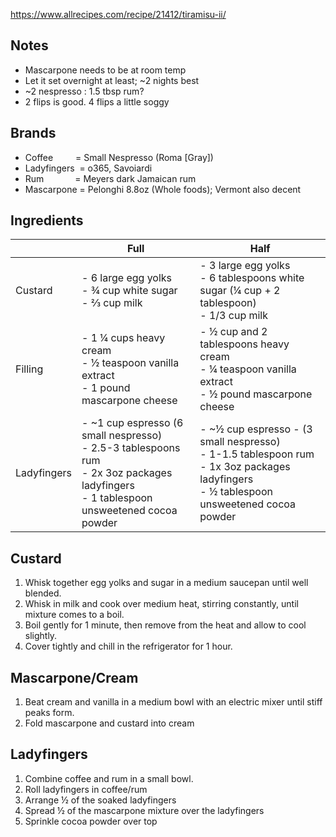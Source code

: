 https://www.allrecipes.com/recipe/21412/tiramisu-ii/ 
 

## Notes
- Mascarpone needs to be at room temp 
- Let it set overnight at least; ~2 nights best 
- ~2 nespresso : 1.5 tbsp rum? 
- 2 flips is good.  4 flips a little soggy 

## Brands
- Coffee &ensp;&ensp;&ensp;&ensp; = Small Nespresso (Roma [Gray])
- Ladyfingers &nbsp;= o365, Savoiardi
- Rum &ensp;&ensp;&ensp;&ensp;&ensp;&ensp; = Meyers dark Jamaican rum 
- Mascarpone  = Pelonghi 8.8oz (Whole foods); Vermont also decent

## Ingredients

|             | Full                                                                                                            | Half |
|-------------|---------------------------------------------------------------------                                            |------|
| Custard     |- 6 large egg yolks <br /> - ¾ cup white sugar <br /> - ⅔ cup milk                                               |- 3 large egg yolks <br /> - 6 tablespoons  white sugar (¼ cup + 2 tablespoon) <br /> - 1/3 cup milk |
| Filling     |- 1 ¼ cups heavy cream <br /> - ½ teaspoon vanilla extract <br /> - 1 pound mascarpone cheese                    | - ½ cup and 2 tablespoons heavy cream <br /> - ¼ teaspoon vanilla extract <br /> - ½ pound mascarpone cheese
| Ladyfingers |- ~1 cup espresso (6 small nespresso) <br /> - 2.5-3 tablespoons rum <br /> - 2x 3oz packages ladyfingers <br /> - 1 tablespoon unsweetened cocoa powder                                                                                             | - ~½ cup espresso - (3 small nespresso) <br /> - 1-1.5 tablespoon rum <br /> - 1x 3oz packages ladyfingers <br /> - ½ tablespoon unsweetened cocoa powder

## Custard 
1. Whisk together egg yolks and sugar in a medium saucepan until well blended.  
2. Whisk in milk and cook over medium heat, stirring constantly, until mixture comes to a boil. 
3. Boil gently for 1 minute, then remove from the heat and allow to cool slightly. 
4. Cover tightly and chill in the refrigerator for 1 hour. 

## Mascarpone/Cream 
1. Beat cream and vanilla in a medium bowl with an electric mixer until stiff peaks form. 
2. Fold mascarpone and custard into cream 

## Ladyfingers
1. Combine coffee and rum in a small bowl. 
2. Roll ladyfingers in coffee/rum
3. Arrange ½ of the soaked ladyfingers
4. Spread ½ of the mascarpone mixture over the ladyfingers
5. Sprinkle cocoa powder over top  